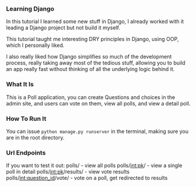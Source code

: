 ### Learning Django
In this tutorial I learned some new stuff in Django, I already worked with it leading a Django project but not build it myself.

This tutorial taught me interesting DRY principles in Django, using OOP, which I personally liked.

I also really liked how Django simplifies so much of the development process, really taking away most of the tedious stuff, allowing you to build an app really fast without thinking of all the underlying logic behind it.

### What It Is
This is a Poll application, you can create Questions and choices in the admin site, and users can vote on them, view all polls, and view a detail poll.

### How To Run It
You can issue `python manage.py runserver` in the terminal, making sure you are in the root directory.

### Url Endpoints
If you want to test it out:
polls/  - view all polls
polls/<int:pk>/  - view a single poll in detail
polls/<int:pk>/results/  - view vote results
polls/<int:question_id>/vote/  - vote on a poll, get redirected to results
